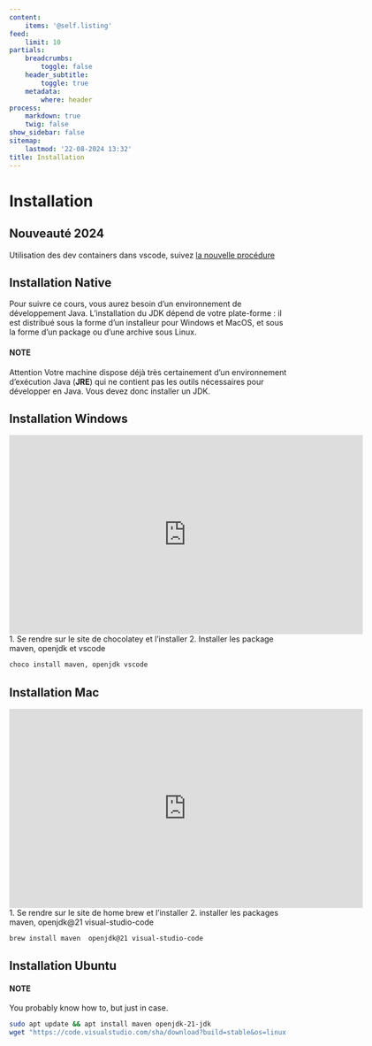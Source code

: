 ```yaml
---
content:
    items: '@self.listing'
feed:
    limit: 10
partials:
    breadcrumbs:
        toggle: false
    header_subtitle:
        toggle: true
    metadata:
        where: header
process:
    markdown: true
    twig: false
show_sidebar: false
sitemap:
    lastmod: '22-08-2024 13:32'
title: Installation
---
```


# Installation

## Nouveauté 2024

Utilisation des dev containers dans vscode, suivez [la nouvelle procédure ](/home/installation-de-lenvironnement-de-travail-java)

## Installation Native

Pour suivre ce cours, vous aurez besoin d’un environnement de
développement Java. L’installation du JDK dépend de votre plate-forme :
il est distribué sous la forme d’un installeur pour Windows et MacOS,
et sous la forme d’un package ou d’une archive sous Linux.

#### NOTE
Attention
Votre machine dispose déjà très certainement d’un environnement
d’exécution Java (**JRE**) qui ne contient pas les outils nécessaires
pour développer en Java. Vous devez donc installer un JDK.

## Installation Windows

<iframe src="https://mediatheque.univ-paris1.fr/video/3269-l3-miage-installation-outils-windows/?is_iframe=true" width="640" height="360" style="padding: 0; margin: 0; border:0" allowfullscreen ></iframe>
1. Se rendre sur le site de chocolatey et l’installer
2. Installer les package maven, openjdk et vscode

```bash
choco install maven, openjdk vscode
```

## Installation Mac

<iframe src="https://mediatheque.univ-paris1.fr/video/3268-l3-miage-installation-outils-macos/?is_iframe=true" width="640" height="360" style="padding: 0; margin: 0; border:0" allowfullscreen ></iframe>
1. Se rendre sur le site de home brew et l’installer
2. installer les packages maven, openjdk@21 visual-studio-code

```bash
brew install maven  openjdk@21 visual-studio-code 
```

## Installation Ubuntu

#### NOTE
You probably know how to, but just in case.

```bash
sudo apt update && apt install maven openjdk-21-jdk
wget "https://code.visualstudio.com/sha/download?build=stable&os=linux-deb-x64" -O vscode.deb && sudo dpkg --install ./vscode.deb
```